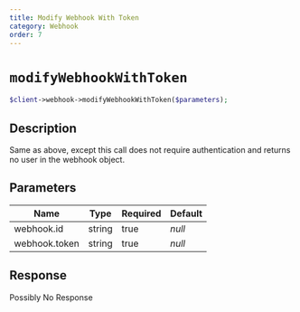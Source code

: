 ```yaml
---
title: Modify Webhook With Token
category: Webhook
order: 7
---
```


# `modifyWebhookWithToken`

```php
$client->webhook->modifyWebhookWithToken($parameters);
```

## Description

Same as above, except this call does not require authentication and returns no user in the webhook object.

## Parameters


Name | Type | Required | Default
--- | --- | --- | ---
webhook.id | string | true | *null*
webhook.token | string | true | *null*

## Response

Possibly No Response

